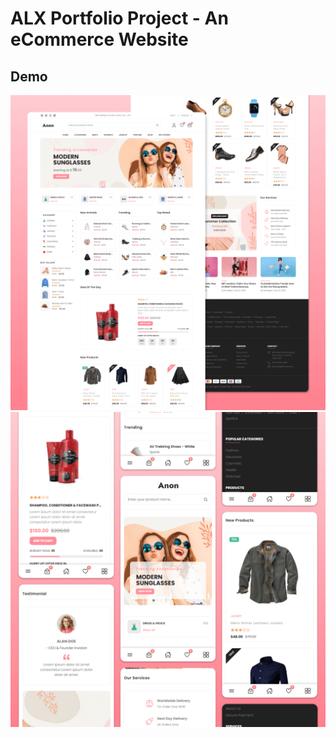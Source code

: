 # ALX Portfolio Project - An eCommerce Website

## Demo

![Desktop Demo](./website-demo-image/desktop.png "Desktop Demo")
![Mobile Demo](./website-demo-image/mobile.png "Mobile Demo")